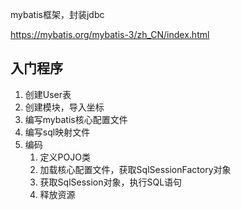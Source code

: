 mybatis框架，封装jdbc

https://mybatis.org/mybatis-3/zh_CN/index.html

## 入门程序

1. 创建User表
2. 创建模块，导入坐标
3. 编写mybatis核心配置文件
4. 编写sql映射文件
5. 编码
    1. 定义POJO类
    2. 加载核心配置文件，获取SqlSessionFactory对象
    3. 获取SqlSession对象，执行SQL语句
    4. 释放资源